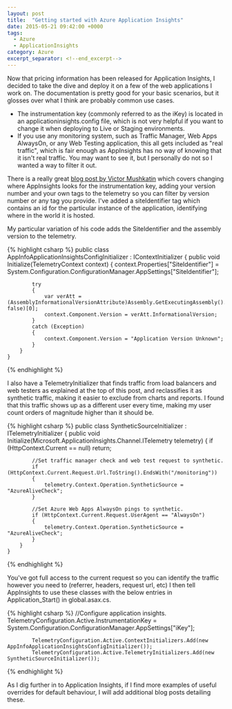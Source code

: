 ```yaml
---
layout: post
title:  "Getting started with Azure Application Insights"
date: 2015-05-21 09:42:00 +0000
tags:
  - Azure
  - ApplicationInsights
category: Azure
excerpt_separator: <!--end_excerpt-->
---
```


Now that pricing information has been released for Application Insights, I decided to take the dive and deploy it on a few of the web applications I work on. The documentation is pretty good for your basic scenarios, but it glosses over what I think are probably common use cases.
<!--end_excerpt-->
* The instrumentation key (commonly referred to as the iKey) is located in an applicationinsights.config file, which is not very helpful if you want to change it when deploying to Live or Staging environments.
* If you use any monitoring system, such as Traffic Manager, Web Apps AlwaysOn, or any Web Testing application, this all gets included as "real traffic", which is fair enough as AppInsights has no way of knowing that it isn't real traffic. You may want to see it, but I personally do not so I wanted a way to filter it out.

There is a really great [blog post by Victor Mushkatin](http://blogs.msdn.com/b/visualstudioalm/archive/2015/01/07/application-insights-support-for-multiple-environments-stamps-and-app-versions.aspx) which covers changing where AppInsights looks for the instrumentation key, adding your version number and your own tags to the telemetry so you can filter by version number or any tag you provide. I've added a siteIdentifier tag which contains an id for the particular instance of the application, identifying where in the world it is hosted.

My particular variation of his code adds the SiteIdentifier and the assembly version to the telemetry.

{% highlight csharp %}
    public class AppInfoApplicationInsightsConfigInitializer : IContextInitializer
    {
        public void Initialize(TelemetryContext context)
        {
            context.Properties["SiteIdentifier"] = System.Configuration.ConfigurationManager.AppSettings["SiteIdentifier"];

            try
            {
                var verAtt = (AssemblyInformationalVersionAttribute)Assembly.GetExecutingAssembly().GetCustomAttributes(typeof(AssemblyInformationalVersionAttribute), false)[0];
                context.Component.Version = verAtt.InformationalVersion;
            }
            catch (Exception)
            {
                context.Component.Version = "Application Version Unknown";
            }
        }
    }
{% endhighlight %}

I also have a TelemetryInitializer that finds traffic from load balancers and web testers as explained at the top of this post, and reclassifies it as synthetic traffic, making it easier to exclude from charts and reports. I found that this traffic shows up as a different user every time, making my user count orders of magnitude higher than it should be.

{% highlight csharp %}
    public class SyntheticSourceInitializer : ITelemetryInitializer
    {
        public void Initialize(Microsoft.ApplicationInsights.Channel.ITelemetry telemetry)
        {
            if (HttpContext.Current == null)
                return;

            //Set traffic manager check and web test request to synthetic.
            if (HttpContext.Current.Request.Url.ToString().EndsWith("/monitoring"))
            {
                telemetry.Context.Operation.SyntheticSource = "AzureAliveCheck";
            }

            //Set Azure Web Apps AlwaysOn pings to synthetic.
            if (HttpContext.Current.Request.UserAgent == "AlwaysOn")
            {
                telemetry.Context.Operation.SyntheticSource = "AzureAliveCheck";
            }
        }
    }
{% endhighlight %}

You've got full access to the current request so you can identify the traffic however you need to (referrer, headers, request url, etc)
I then tell AppInsights to use these classes with the below entries in Application_Start() in global.asax.cs.

{% highlight csharp %}
            //Configure application insights.
            TelemetryConfiguration.Active.InstrumentationKey = System.Configuration.ConfigurationManager.AppSettings["iKey"];

            TelemetryConfiguration.Active.ContextInitializers.Add(new AppInfoApplicationInsightsConfigInitializer());
            TelemetryConfiguration.Active.TelemetryInitializers.Add(new SyntheticSourceInitializer());
{% endhighlight %}

As I dig further in to Application Insights, if I find more examples of useful overrides for default behaviour, I will add additional blog posts detailing these.
